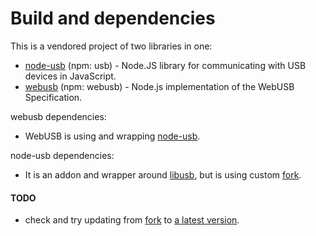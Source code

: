 Build and dependencies
===

This is a vendored project of two libraries in one:
  - [node-usb][node-usb] (npm: usb) - Node.JS library for communicating with USB devices in
  JavaScript.
  - [webusb][webusb] (npm: webusb) - Node.js implementation of the WebUSB Specification.

webusb dependencies:  
  - WebUSB is using and wrapping [node-usb][node-usb].

node-usb dependencies:  
  - It is an addon and wrapper around [libusb][libusb], but is using custom [fork][libusb-fork].

#### TODO
  - check and try updating from [fork][libusb-fork] to [a latest version][libusb-gh].

[node-usb]: https://github.com/tessel/node-usb
[webusb]:  https://github.com/thegecko/webusb
[libusb]: http://libusb.info/
[libusb-gh]: https://github.com/libusb/libusb
[libusb-fork]: https://github.com/kevinmehall/libusb
